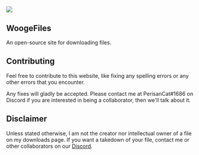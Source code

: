# ![](https://raw.githubusercontent.com/PerisanCat/woogefiles/git/img/logo.png)

## WoogeFiles
An open-source site for downloading files.

## Contributing

Feel free to contribute to this website, like fixing any spelling errors or any other errors that you encounter. 

Any fixes will gladly be accepted. Please contact me at PerisanCat#1686 on Discord if you are interested in being a collaborator, then we'll talk about it.
## Disclaimer

Unless stated otherwise, I am not the creator nor intellectual owner of a file on my downloads page. If you want a takedown of your file, contact me or other collaborators on our [Discord](https://discord.gg/yUcupeH4BV).
